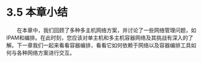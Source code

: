 # 3.5 本章小结

&emsp;&emsp;在本章中，我们回顾了多种多主机网络方案，并讨论了一些网络管理问题，如IPAM和编排。在此时刻，您应该对单主机和多主机容器网络及其挑战有深入的了解。下一章我们一起来看看容器编排，看看它如何依赖于网络以及容器编排工具如何与各种网络方案进行交互。